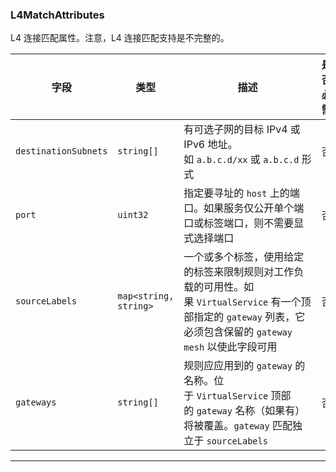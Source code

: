 ### L4MatchAttributes

L4 连接匹配属性。注意，L4 连接匹配支持是不完整的。

| 字段                   | 类型                    | 描述                                                                                                      | 是否必需 |
| -------------------- | --------------------- | ------------------------------------------------------------------------------------------------------- | ---- |
| `destinationSubnets` | `string[]`            | 有可选子网的目标 IPv4 或 IPv6 地址。如 `a.b.c.d/xx` 或 `a.b.c.d` 形式                                                   | 否    |
| `port`               | `uint32`              | 指定要寻址的 `host` 上的端口。如果服务仅公开单个端口或标签端口，则不需要显式选择端口                                                          | 否    |
| `sourceLabels`       | `map<string, string>` | 一个或多个标签，使用给定的标签来限制规则对工作负载的可用性。如果 `VirtualService` 有一个顶部指定的 `gateway` 列表，它必须包含保留的 `gateway mesh` 以使此字段可用 | 否    |
| `gateways`           | `string[]`            | 规则应应用到的 `gateway` 的名称。位于 `VirtualService` 顶部的 `gateway` 名称（如果有）将被覆盖。`gateway` 匹配独立于 `sourceLabels`      | 否    |

---

